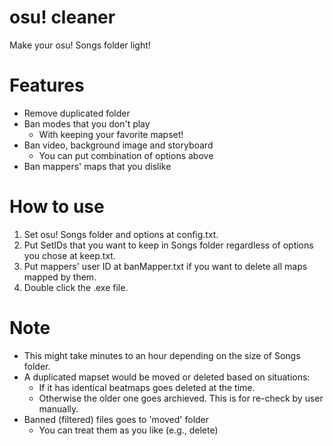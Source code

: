 osu! cleaner
===================================
Make your osu! Songs folder light!

# Features
- Remove duplicated folder
- Ban modes that you don't play
    * With keeping your favorite mapset!
- Ban video, background image and storyboard
    * You can put combination of options above
- Ban mappers' maps that you dislike

# How to use
1. Set osu! Songs folder and options at config.txt.
2. Put SetIDs that you want to keep in Songs folder regardless of options you chose at keep.txt.
3. Put mappers' user ID at banMapper.txt if you want to delete all maps mapped by them.
4. Double click the .exe file.

# Note
- This might take minutes to an hour depending on the size of Songs folder.
- A duplicated mapset would be moved or deleted based on situations: 
    * If it has identical beatmaps goes deleted at the time.
    * Otherwise the older one goes archieved. This is for re-check by user manually.
- Banned (filtered) files goes to 'moved' folder
    * You can treat them as you like (e.g., delete)